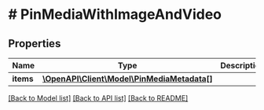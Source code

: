 # # PinMediaWithImageAndVideo

## Properties

Name | Type | Description | Notes
------------ | ------------- | ------------- | -------------
**items** | [**\OpenAPI\Client\Model\PinMediaMetadata[]**](PinMediaMetadata.md) |  | [optional]

[[Back to Model list]](../../README.md#models) [[Back to API list]](../../README.md#endpoints) [[Back to README]](../../README.md)
